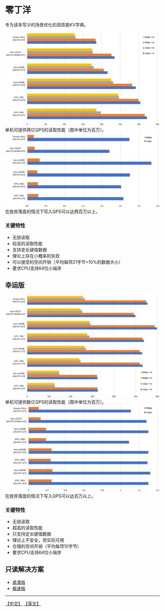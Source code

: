 # 零丁洋
专为读多写少的场景优化的高性能KV字典。

![](images/estuary-read.png)
单机可提供两亿QPS的读取性能（图中单位为百万）。
![](images/estuary-write.png)
在放弃落盘的情况下写入QPS可以达两百万以上。

### 关键特性
* 无锁读取
* 较高的读取性能
* 支持变长键值数据
* 理论上存在小概率的失败
* 可以接受的空间开销（平均每项21字节+10%的数据大小）
* 要求CPU支持64位小端序


## 幸运版

![](images/lucky-read.png)
单机可提供数亿QPS的读取性能（图中单位为百万）。
![](images/lucky-write.png)
在放弃落盘的情况下写入QPS可以达百万以上。

### 关键特性
* 无锁读取
* 超高的读取性能
* 只支持定长键值数据
* 理论上不安全，但实际可用
* 合理的空间开销（平均每项10字节）
* 要求CPU支持64位小端序


## 只读解决方案
* [紧凑版](https://github.com/PeterRK/fastCHD)
* [极速版](https://github.com/PeterRK/SSHT)

---
[【中文】](README-CN.md) [【英文】](README.md)

